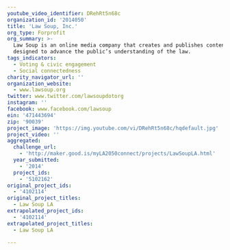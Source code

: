 ```yaml
---
youtube_video_identifier: DRehRt5n68c
organization_id: '2014050'
title: 'Law Soup, Inc.'
org_type: Forprofit
org_summary: >-
  Law Soup is an online media company that creates and publishes content
  designed to advance the public’s understanding of the law.
tags_indicators:
  - Voting & civic engagement
  - Social connectedness
charity_navigator_url: ''
organization_website:
  - www.lawsoup.org
twitter: www.twitter.com/lawsoupdotorg
instagram: ''
facebook: www.facebook.com/lawsoup
ein: '471443694'
zip: '90039'
project_image: 'https://img.youtube.com/vi/DRehRt5n68c/hqdefault.jpg'
project_video: ''
aggregated:
  challenge_url:
    - 'http://maker.good.is/myLA2050connect/projects/LawSoupLA.html'
  year_submitted:
    - '2014'
  project_ids:
    - '5102162'
original_project_ids:
  - '4102114'
original_project_titles:
  - Law Soup LA
extrapolated_project_ids:
  - '4102114'
extrapolated_project_titles:
  - Law Soup LA

---
```

